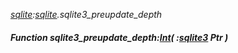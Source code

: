 _[sqlite](../../modules/sqlite/sqlite-module.md):[sqlite](../../modules/sqlite/sqlite-module.md).sqlite3\_preupdate\_depth_
##### Function sqlite3\_preupdate\_depth:[Int](../../modules/wonkey/wonkey-types-int.md)( :[sqlite3](../../modules/sqlite/sqlite-sqlite3.md) Ptr )

